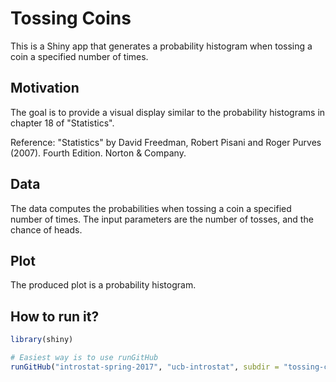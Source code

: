 # Tossing Coins

This is a Shiny app that generates a probability histogram when tossing
a coin a specified number of times.


## Motivation

The goal is to provide a visual display similar to the probability histograms
in chapter 18 of "Statistics".

Reference: "Statistics" by David Freedman, Robert Pisani and Roger Purves (2007). Fourth Edition. Norton & Company.


## Data

The data computes the probabilities when tossing a coin a specified number of times.
The input parameters are the number of tosses, and the chance of heads.


## Plot

The produced plot is a probability histogram.


## How to run it?

```R
library(shiny)

# Easiest way is to use runGitHub
runGitHub("introstat-spring-2017", "ucb-introstat", subdir = "tossing-coins")
```
